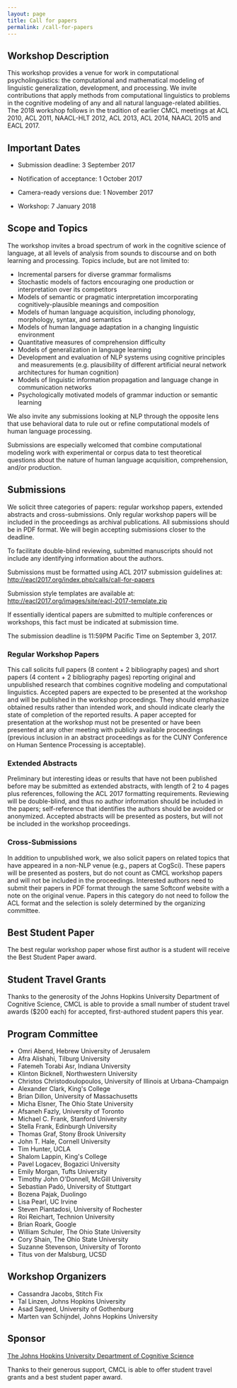 ```yaml
---
layout: page
title: Call for papers
permalink: /call-for-papers
---
```


## Workshop Description
This workshop provides a venue for work in computational psycholinguistics: the computational and mathematical modeling of linguistic generalization, development, and processing. We invite contributions that apply methods from computational linguistics to problems in the cognitive modeling of any and all natural language-related abilities. The 2018 workshop follows in the tradition of earlier CMCL meetings at ACL 2010, ACL 2011, NAACL-HLT 2012, ACL 2013, ACL 2014, NAACL 2015 and EACL 2017.

## Important Dates

* Submission deadline: 3 September 2017

* Notification of acceptance: 1 October 2017

* Camera-ready versions due: 1 November 2017

* Workshop: 7 January 2018

## Scope and Topics

The workshop invites a broad spectrum of work in the cognitive science of language, at all levels of analysis from sounds to discourse and on both learning and processing. Topics include, but are not limited to: 

* Incremental parsers for diverse grammar formalisms
* Stochastic models of factors encouraging one production or interpretation over its competitors
* Models of semantic or pragmatic interpretation imcorporating cognitively-plausible meanings and composition
* Models of human language acquisition, including phonology, morphology, syntax, and semantics
* Models of human language adaptation in a changing linguistic environment
* Quantitative measures of comprehension difficulty
* Models of generalization in language learning
* Development and evaluation of NLP systems using cognitive principles and measurements (e.g. plausibility of different artificial neural network architectures for human cognition)
* Models of linguistic information propagation and language change in communication networks
* Psychologically motivated models of grammar induction or semantic learning

We also invite any submissions looking at NLP through the opposite lens that use behavioral data to rule out or refine computational models of human language processing.

Submissions are especially welcomed that combine computational modeling work with experimental or corpus data to test theoretical questions about the nature of human language acquisition, comprehension, and/or production.

## Submissions

 We solicit three categories of papers: regular workshop papers, extended abstracts and cross-submissions. Only regular workshop papers will be included in the proceedings as archival publications. All submissions should be in PDF format. We will begin accepting submissions closer to the deadline.

 To facilitate double-blind reviewing, submitted manuscripts should not include any identifying information about the authors.

 Submissions must be formatted using ACL 2017 submission guidelines at: http://eacl2017.org/index.php/calls/call-for-papers

 Submission style templates are available at: http://eacl2017.org/images/site/eacl-2017-template.zip

 If essentially identical papers are submitted to multiple conferences or workshops, this fact must be indicated at submission time.

 The submission deadline is 11:59PM Pacific Time on September 3, 2017.

### Regular Workshop Papers

 This call solicits full papers (8 content + 2 bibliography pages) and short papers (4 content + 2 bibliography pages) reporting original and unpublished research that combines cognitive modeling and computational linguistics. Accepted papers are expected to be presented at the workshop and will be published in the workshop proceedings. They should emphasize obtained results rather than intended work, and should indicate clearly the state of completion of the reported results. A paper accepted for presentation at the workshop must not be presented or have been presented at any other meeting with publicly available proceedings (previous inclusion in an abstract proceedings as for the CUNY Conference on Human Sentence Processing is acceptable).

### Extended Abstracts
 Preliminary but interesting ideas or results that have not been published before may be submitted as extended abstracts, with length of 2 to 4 pages plus references, following the ACL 2017 formatting requirements. Reviewing will be double-blind, and thus no author information should be included in the papers; self-reference that identifies the authors should be avoided or anonymized. Accepted abstracts will be presented as posters, but will not be included in the workshop proceedings.

### Cross-Submissions
 In addition to unpublished work, we also solicit papers on related topics that have appeared in a non-NLP venue (e.g., papers at CogSci). These papers will be presented as posters, but do not count as CMCL workshop papers and will not be included in the proceedings.  Interested authors need to submit their papers in PDF format through the same Softconf website with a note on the original venue. Papers in this category do not need to follow the ACL format and the selection is solely determined by the organizing committee.

## Best Student Paper
 The best regular workshop paper whose first author is a student will receive the Best Student Paper award.

## Student Travel Grants
 Thanks to the generosity of the Johns Hopkins University Department of Cognitive Science, CMCL is able to provide a small number of student travel awards ($200 each) for accepted, first-authored student papers this year.

## Program Committee
* Omri Abend, Hebrew University of Jerusalem
* Afra Alishahi, Tilburg University
* Fatemeh Torabi Asr, Indiana University
* Klinton Bicknell, Northwestern University
* Christos Christodoulopoulos, University of Illinois at Urbana-Champaign
* Alexander Clark, King's College
* Brian Dillon, University of Massachusetts
* Micha Elsner, The Ohio State University
* Afsaneh Fazly, University of Toronto
* Michael C. Frank, Stanford University
* Stella Frank, Edinburgh University
* Thomas Graf, Stony Brook University
* John T. Hale, Cornell University
* Tim Hunter, UCLA
* Shalom Lappin, King's College
* Pavel Logacev, Bogazici University
* Emily Morgan, Tufts University
* Timothy John O'Donnell, McGill University
* Sebastian Padó, University of Stuttgart
* Bozena Pajak, Duolingo
* Lisa Pearl, UC Irvine
* Steven Piantadosi, University of Rochester
* Roi Reichart, Technion University
* Brian Roark, Google
* William Schuler, The Ohio State University
* Cory Shain, The Ohio State University
* Suzanne Stevenson, University of Toronto
* Titus von der Malsburg, UCSD


## Workshop Organizers
* Cassandra Jacobs, Stitch Fix
* Tal Linzen, Johns Hopkins University
* Asad Sayeed, University of Gothenburg
* Marten van Schijndel, Johns Hopkins University

## Sponsor
 [The Johns Hopkins University Department of Cognitive Science](http://cogsci.jhu.edu/)

 Thanks to their generous support, CMCL is able to offer student travel grants and a best student paper award.
